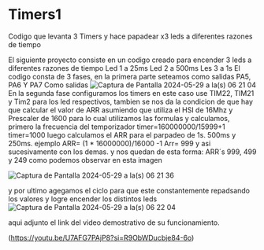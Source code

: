 # Timers1
Codigo que levanta 3 Timers y hace papadear x3 leds a diferentes razones de tiempo


El siguiente proyecto consiste en un codigo creado para encender 3 leds a diferentes razones de tiempo
Led 1 a 25ms
Led 2 a 500ms
Les 3 a 1s
El codigo consta de 3 fases, en la primera parte seteamos como salidas PA5, PA6 Y PA7 Como salidas 
![Captura de Pantalla 2024-05-29 a la(s) 06 21 04](https://github.com/wcaceresc/Timers1/assets/161264041/64547b3c-1dee-4524-8c59-e625fde7bcba)
En la segunda fase configuramos los timers en este caso use TIM22, TIM21 y Tim2 para los led respectivos, tambien se 
nos da la condicion de que hay que calcular el valor de ARR asumiendo que utiliza el HSI de 16Mhz y Prescaler de 1600
para lo cual utilizamos las formulas y calculamos, primero la frecuencia del temporizador timer=160000000/15999+1 
timer=1000 luego calculamos el ARR para el parpadeo de 1s. 500ms y 250ms. ejemplo ARR= (1 * 16000000)/16000 -1 
Arr= 999 y asi sucesivamente con los demas. y nos quedan de esta forma: ARR´s  999, 499 y 249  como podemos observar
en esta imagen

![Captura de Pantalla 2024-05-29 a la(s) 06 21 36](https://github.com/wcaceresc/Timers1/assets/161264041/ef48755d-cd60-40d6-8ebe-7c804a19e36d)


y por ultimo agegamos el ciclo para que este constantemente repadsando los valores y logre encender los distintos leds
![Captura de Pantalla 2024-05-29 a la(s) 06 22 04](https://github.com/wcaceresc/Timers1/assets/161264041/55878b17-b6e4-438f-a660-ab6f0562c6fe)



aqui adjunto el link del video demostrativo de su funcionamiento.

(https://youtu.be/U7AFG7PAjP8?si=R9ObWDucbje84-6o)


